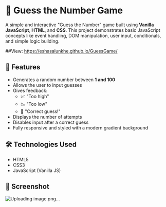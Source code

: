 # 🎯 Guess the Number Game

A simple and interactive "Guess the Number" game built using **Vanilla JavaScript**, **HTML**, and **CSS**. This project demonstrates basic JavaScript concepts like event handling, DOM manipulation, user input, conditionals, and simple logic building.

##View:
https://eshasalunkhe.github.io/GuessGame/

## 🚀 Features

- Generates a random number between **1 and 100**
- Allows the user to input guesses
- Gives feedback:  
  - 📈 "Too high"  
  - 📉 "Too low"  
  - 🎉 "Correct guess!"
- Displays the number of attempts
- Disables input after a correct guess
- Fully responsive and styled with a modern gradient background

## 🛠 Technologies Used

- HTML5
- CSS3
- JavaScript (Vanilla JS)

## 📸 Screenshot
![Uploading image.png…]()
